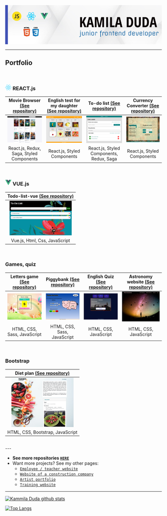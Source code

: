 <img src="https://github.com/kamila-duda/kamila-duda/blob/master/kduda.png?raw=true" alt="banner that says Kamila Duda">

---

## Portfolio

<br>

### <img width="20" src="https://raw.githubusercontent.com/kamila-duda/kamila-duda/08f459b4f27291b9bb83ac356d28bbecadac101d/ikony/react.svg"> REACT.js


| Movie Browser <a href="https://github.com/kamila-duda/movies-browser" target="_blank">(See repository)</a>      | English test for my daughter <a href="https://github.com/kamila-duda/angielski" target="_blank">(See repository)</a> | To-do list <a href="https://github.com/kamila-duda/movies-browser" target="_blank">(See repository)</a>     | Currency Converter <a href="https://github.com/kamila-duda/currency-converter-react/" target="_blank">(See repository)</a>     |
| :---:        |    :----:   |          :---: |:---: |
| <a href="https://kamila-duda.github.io/movies-browser/" target="_blank"><img width="200px" src="https://github.com/kamila-duda/kamila-duda/blob/master/movies.PNG?raw=true"></a>      | <a href="https://kamila-duda.github.io/angielski/#/" target="_blank"><img width="200" src="https://github.com/kamila-duda/angielski/blob/main/src/assets/repetitionScreen.PNG?raw=true"></a>      | <a href="https://kamila-duda.github.io/todo-list-react-redux/" target="_blank"><img width="200" src="https://github.com/kamila-duda/kamila-duda/blob/master/todo.PNG?raw=true"></a>  |<a href="https://kamila-duda.github.io/currency-converter-react/" target="_blank"><img width="200" src="https://github.com/kamila-duda/kamila-duda/blob/master/cantor.PNG?raw=true"></a> |
| React.js, Redux, Saga, Styled Components   | React.js, Styled Components        | React.js, Styled Components, Redux, Saga      | React.js, Styled Components   | 

<br>

### <img src="https://github.com/kamila-duda/kamila-duda/blob/master/ikony/vue.png?raw=true" width="20px"> VUE.js

| Todo-list-vue <a href="https://github.com/kamila-duda/todo-list-vue" target="_blank">(See repository)</a> | 
| :---: |
| <a href="https://kamila-duda.github.io/todo-list-vue/" target="_blank"><img width="200" src="https://github.com/kamila-duda/todo-list-vue/blob/main/src/assets/screen.PNG?raw=true"></a> |
| Vue.js, Html, Css, JavaScript |

<br>

### Games, quiz 
| Letters game <a href="https://github.com/kamila-duda/letters_game" target="_blank">(See repository)</a> | Piggybank <a href="https://github.com/kamila-duda/coins" target="_blank">(See repository)</a> | English Quiz <a href="https://github.com/kamila-duda/angielski_quiz" target="_blank">(See repository)</a> | Astronomy website <a href="https://github.com/kamila-duda/astronomia" target="_blank">(See repository)</a> |
| :---: | :---: | :---: | :---: |
| <a href="https://kamila-duda.github.io/letters_game/" target="_blank"><img width="200" src="https://github.com/kamila-duda/kamila-duda/blob/master/letterts.PNG?raw=true"></a> | <a href="https://kamila-duda.github.io/coins/" target="_blank"><img width="200" src="https://github.com/kamila-duda/kamila-duda/blob/master/money.PNG?raw=true"></a> | <a href="https://kamila-duda.github.io/angielski_quiz/" target="_blank"><img width="200" src="https://github.com/kamila-duda/kamila-duda/blob/master/ang.PNG?raw=true"></a> | <a href="https://kamila-duda.github.io/astronomia/" target="_blank"><img width="200" src="https://github.com/kamila-duda/kamila-duda/blob/master/astronomy.PNG?raw=true"></a> |
| HTML, CSS, Sass, JavaScript | HTML, CSS, Sass, JavaScript | HTML, CSS, JavaScript | HTML, CSS, JavaScript |

<br>

### Bootstrap
| Diet plan <a href="https://github.com/kamila-duda/dieta" target="_blank">(See repository)</a> |
| :---: |
| <a href="https://kamila-duda.github.io/dieta/" target="_blank"><img width="200" src="https://github.com/kamila-duda/kamila-duda/blob/master/diet.PNG?raw=true"></a> |
| HTML, CSS, Bootstrap, JavaScript |

<br>
---

- **See more repositories <a href="https://github.com/kamila-duda?tab=repositories" target="_blank">`HERE`</a>**
- Want more projects? See my other pages:
  - <a href="http://www.iisi.pcz.pl/~pduda/index.php" target="_blank">`Employee / teacher website`</a>
  - <a href="http://budowlana.atwebpages.com/" target="_blank">`Website of a construction company`</a>
  - <a href="http://mariusznawrot.myartsonline.com/" target="_blank">`Artist portfolio`</a>
  - <a href="https://codepen.io/Kamila_Duda/full/XWmXOoa" target="_blank">`Training website`</a>

---

[![Kammila Duda github stats](https://github-readme-stats.vercel.app/api?username=kamila-duda&show_icons=true&theme=radical)](https://github.com/kamila-duda/github-readme-stats)

[![Top Langs](https://github-readme-stats.vercel.app/api/top-langs/?username=kamila-duda&langs_count=8)](https://github.com/kamila-duda/github-readme-stats)
